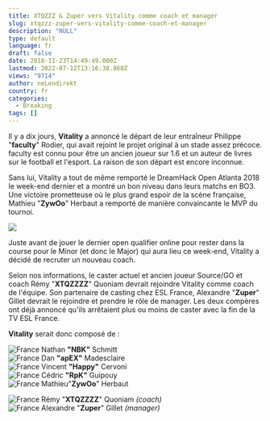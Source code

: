 ```yaml
---
title: XTQZZZ & Zuper vers Vitality comme coach et manager
slug: xtqzzz-zuper-vers-vitality-comme-coach-et-manager
description: "NULL"
type: default
language: fr
draft: false
date: 2018-11-23T14:49:49.000Z
lastmod: 2022-07-12T13:16:38.868Z
views: "9714"
author: neLendirekt
country: fr
categories:
  - Breaking
tags: []
---
```

Il y a dix jours, **Vitality** a annoncé le départ de leur entraîneur Philippe "**faculty**" Rodier, qui avait rejoint le projet original à un stade assez précoce. faculty est connu pour être un ancien joueur sur 1.6 et un auteur de livres sur le football et l'esport. La raison de son départ est encore inconnue.

Sans lui, Vitality a tout de même remporté le DreamHack Open Atlanta 2018 le week-end dernier et a montré un bon niveau dans leurs matchs en BO3\. Une victoire prometteuse où le plus grand espoir de la scène française, Mathieu "**ZywOo**" Herbaut a remporté de manière convaincante le MVP du tournoi.

![](/images/articles/5bf80ef62e932/images/0vgVZ96FFaMeyIR5PmEUTgMYiZX15XbMRHxHMPyc.jpeg)

Juste avant de jouer le dernier open qualifier online pour rester dans la course pour le Minor (et donc le Major) qui aura lieu ce week-end, Vitality a décidé de recruter un nouveau coach.

Selon nos informations, le caster actuel et ancien joueur Source/GO et coach Rémy "**XTQZZZZ**" Quoniam devrait rejoindre Vitality comme coach de l'équipe. Son partenaire de casting chez ESL France, Alexandre "**Zuper**" Gillet devrait le rejoindre et prendre le rôle de manager. Les deux compères ont déjà annoncé qu'ils arrêtaient plus ou moins de caster avec la fin de la TV ESL France.

**Vitality** serait donc composé de : 

![France](/images/countries/fr.svg)⁠ Nathan **"NBK"** Schmitt  
![France](/images/countries/fr.svg)⁠ Dan **"apEX"** Madesclaire  
![France](/images/countries/fr.svg)⁠ Vincent **"Happy"** Cervoni  
![France](/images/countries/fr.svg)⁠ Cédric **"RpK"** Guipouy  
![France](/images/countries/fr.svg)⁠ Mathieu"**ZywOo**" Herbaut

![France](/images/countries/fr.svg)⁠ Rémy "**XTQZZZZ**" Quoniam _(coach)_  
![France](/images/countries/fr.svg)⁠ Alexandre "**Zuper**" Gillet _(manager)_
